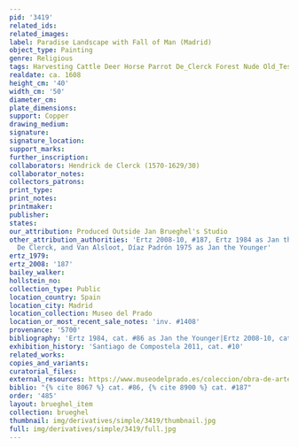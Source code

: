 ```yaml
---
pid: '3419'
related_ids: 
related_images: 
label: Paradise Landscape with Fall of Man (Madrid)
object_type: Painting
genre: Religious
tags: Harvesting Cattle Deer Horse Parrot De_Clerck Forest Nude Old_Testament Paradise
realdate: ca. 1608
height_cm: '40'
width_cm: '50'
diameter_cm: 
plate_dimensions: 
support: Copper
drawing_medium: 
signature: 
signature_location: 
support_marks: 
further_inscription: 
collaborators: Hendrick de Clerck (1570-1629/30)
collaborator_notes: 
collectors_patrons: 
print_type: 
print_notes: 
printmaker: 
publisher: 
states: 
our_attribution: Produced Outside Jan Brueghel's Studio
other_attribution_authorities: 'Ertz 2008-10, #187, Ertz 1984 as Jan the Younger,
  De Clerck, and Van Alsloot, Díaz Padrón 1975 as Jan the Younger'
ertz_1979: 
ertz_2008: '187'
bailey_walker: 
hollstein_no: 
collection_type: Public
location_country: Spain
location_city: Madrid
location_collection: Museo del Prado
location_or_most_recent_sale_notes: 'inv. #1408'
provenance: '5700'
bibliography: 'Ertz 1984, cat. #86 as Jan the Younger|Ertz 2008-10, cat. #187'
exhibition_history: 'Santiago de Compostela 2011, cat. #10'
related_works: 
copies_and_variants: 
curatorial_files: 
external_resources: https://www.museodelprado.es/coleccion/obra-de-arte/adan-y-eva-en-el-paraiso/af4dff4e-be12-4aac-92b5-f3c9ba6f034c
biblio: "{% cite 8067 %} cat. #86, {% cite 8900 %} cat. #187"
order: '485'
layout: brueghel_item
collection: brueghel
thumbnail: img/derivatives/simple/3419/thumbnail.jpg
full: img/derivatives/simple/3419/full.jpg
---
```

